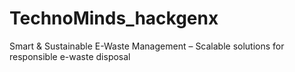 # TechnoMinds_hackgenx
Smart &amp; Sustainable E-Waste Management – Scalable solutions for responsible e-waste disposal
